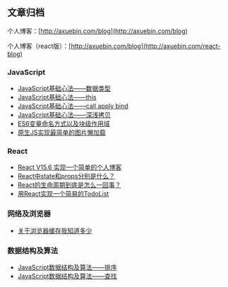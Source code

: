 ## 文章归档

个人博客：[http://axuebin.com/blog](http://axuebin.com/blog)

个人博客（react版）：[http://axuebin.com/blog](http://axuebin.com/react-blog)

### JavaScript

- [JavaScript基础心法——数据类型](https://github.com/axuebin/articles/issues/3)
- [JavaScript基础心法——this](https://github.com/axuebin/articles/issues/6)
- [JavaScript基础心法——call apply bind](https://github.com/axuebin/articles/issues/7)
- [JavaScript基础心法——深浅拷贝](https://github.com/axuebin/articles/issues/20)
- [ES6变量命名方式以及块级作用域](https://github.com/axuebin/articles/issues/8)
- [原生JS实现最简单的图片懒加载](https://github.com/axuebin/articles/issues/1)

### React

- [React V15.6 实现一个简单的个人博客](https://github.com/axuebin/articles/issues/9)
- [React中state和props分别是什么？](https://github.com/axuebin/articles/issues/4)
- [React的生命周期到底是怎么一回事？](https://github.com/axuebin/articles/issues/5)
- [用React实现一个简易的TodoList](https://github.com/axuebin/articles/issues/2)

### 网络及浏览器

- [关于浏览器缓存我知道多少](https://github.com/axuebin/articles/issues/10)

### 数据结构及算法

- [JavaScript数据结构及算法——排序](https://github.com/axuebin/articles/issues/12)
- [JavaScript数据结构及算法——查找](https://github.com/axuebin/articles/issues/13)
